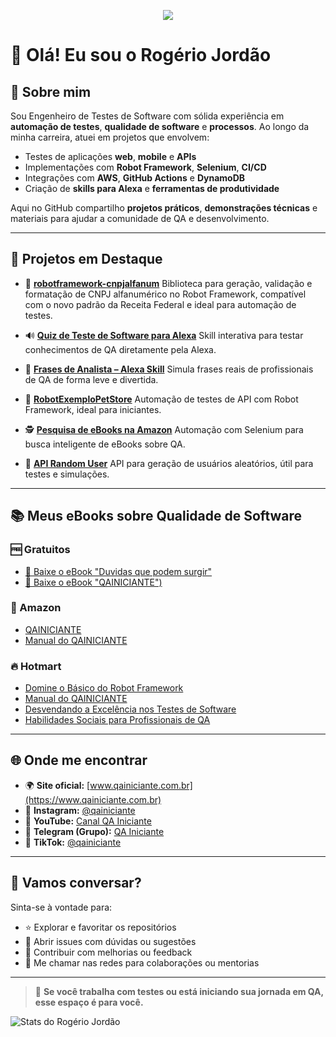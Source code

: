 <p align="center">
  <a href="https://www.youtube.com/@qainiciante" target="_blank">
    <img src="https://capsule-render.vercel.app/api?text=▶️+YouTube:+qainiciante&animation=pop&color=gradient&background=1F1F1F&height=150&fontSize=50&fontWeight=700&type=wave&fontColor=ffffff"/>
  </a>
</p>

# 👋 Olá! Eu sou o Rogério Jordão

## 🧪 Sobre mim

Sou Engenheiro de Testes de Software com sólida experiência em **automação de testes**, **qualidade de software** e **processos**. Ao longo da minha carreira, atuei em projetos que envolvem:

* Testes de aplicações **web**, **mobile** e **APIs**
* Implementações com **Robot Framework**, **Selenium**, **CI/CD**
* Integrações com **AWS**, **GitHub Actions** e **DynamoDB**
* Criação de **skills para Alexa** e **ferramentas de produtividade**

Aqui no GitHub compartilho **projetos práticos**, **demonstrações técnicas** e materiais para ajudar a comunidade de QA e desenvolvimento.

---

## 🚀 Projetos em Destaque

* 🔢 [**robotframework-cnpjalfanum**](https://github.com/Srjordao/robotframework-cnpjalfanum) Biblioteca para geração, validação e formatação de CNPJ alfanumérico no Robot Framework, compatível com o novo padrão da Receita Federal e ideal para automação de testes.

* 🔊 [**Quiz de Teste de Software para Alexa**](https://www.amazon.com.br/Rogerio-Jord%C3%A3o-Frases-de-Analista/dp/B0BF28LY7K)
  Skill interativa para testar conhecimentos de QA diretamente pela Alexa.

* 💬 [**Frases de Analista – Alexa Skill**](https://www.amazon.com.br/Rogerio-Jord%C3%A3o-Quiz-Teste-Software/dp/B0C9N2M57N)
  Simula frases reais de profissionais de QA de forma leve e divertida.

* 🤖 [**RobotExemploPetStore**](https://github.com/Srjordao/RobotExemploPetStore)
  Automação de testes de API com Robot Framework, ideal para iniciantes.

* 🕵️ [**Pesquisa de eBooks na Amazon**](https://github.com/Srjordao/SiteAmazonPesquisaEbookQa)
  Automação com Selenium para busca inteligente de eBooks sobre QA.

* 👤 [**API Random User**](https://github.com/Srjordao/ApiRandomUser)
  API para geração de usuários aleatórios, útil para testes e simulações.

---

## 📚 Meus eBooks sobre Qualidade de Software

### 🆓 Gratuitos

* [📘 Baixe o eBook "Duvidas que podem surgir"](https://tr.ee/XJXae6-lZu)
* [📘 Baixe o eBook "QAINICIANTE")](https://rojordao.wixsite.com/ebookqainiciante)

### 📖 Amazon

* [QAINICIANTE](https://www.amazon.com/dp/B0BQXW7FYR)
* [Manual do QAINICIANTE](https://www.amazon.com.br/dp/B0C2SD1FLB)

### 🔥 Hotmart

* [Domine o Básico do Robot Framework](https://hotmart.com/pt-br/marketplace/produtos/pack-completo-domine-o-basico-do-robot-framework/P97480540N)
* [Manual do QAINICIANTE](https://pay.hotmart.com/L81998009X?checkoutMode=10&bid=1687986394665)
* [Desvendando a Excelência nos Testes de Software](https://pay.hotmart.com/P84391411B?bid=1752837548862)
* [Habilidades Sociais para Profissionais de QA](https://hotmart.com/pt-br/marketplace/produtos/habilidades-sociais-para-profissionais/D85084179W)

---

## 🌐 Onde me encontrar

* 🌍 **Site oficial:** [www.qainiciante.com.br](https://www.qainiciante.com.br)
* 📸 **Instagram:** [@qainiciante](https://www.instagram.com/qainiciante)
* 🎥 **YouTube:** [Canal QA Iniciante](https://www.youtube.com/channel/UC6nkuITQDJq73vJXZLUFpFg)
* 💬 **Telegram (Grupo):** [QA Iniciante](https://t.me/+TMTVhFw_jHA0NmUx)
* 🎵 **TikTok:** [@qainiciante](https://www.tiktok.com/@qainiciante)

---

## 🤝 Vamos conversar?

Sinta-se à vontade para:

* ⭐ Explorar e favoritar os repositórios
* 💬 Abrir issues com dúvidas ou sugestões
* 🧠 Contribuir com melhorias ou feedback
* 📩 Me chamar nas redes para colaborações ou mentorias

---

> 🚀 **Se você trabalha com testes ou está iniciando sua jornada em QA, esse espaço é para você.**

<!-- GitHub Stats -->
<p align="left">
  <img align="center" src="https://github-readme-stats.vercel.app/api?username=Srjordao&show_icons=true&theme=radical" alt="Stats do Rogério Jordão" />
</p>
